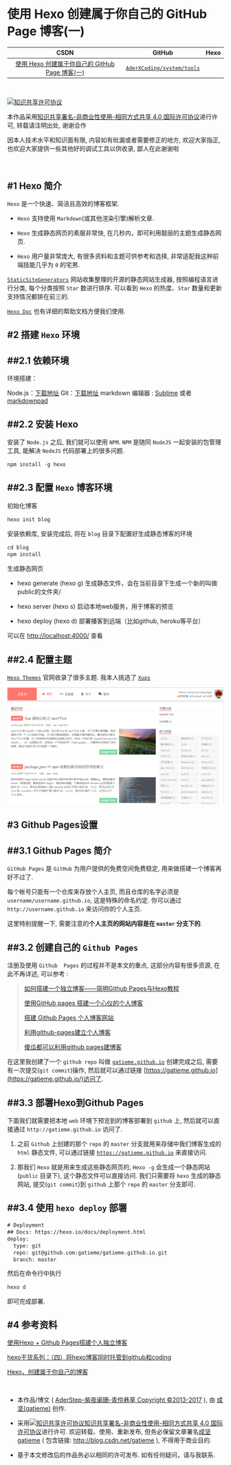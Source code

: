 使用 Hexo 创建属于你自己的 GitHub Page 博客(一)
=======

| CSDN | GitHub | Hexo |
|:----:|:------:|:----:|
| [使用 Hexo 创建属于你自己的 GitHub Page 博客(一)](http://blog.csdn.net/gatieme) | [`AderXCoding/system/tools`](https://github.com/gatieme/AderXCoding/tree/master/system/tools) |

<br>

<a rel="license" href="http://creativecommons.org/licenses/by-nc-sa/4.0/"><img alt="知识共享许可协议" style="border-width:0" src="https://i.creativecommons.org/l/by-nc-sa/4.0/88x31.png" /></a>

本作品采用<a rel="license" href="http://creativecommons.org/licenses/by-nc-sa/4.0/">知识共享署名-非商业性使用-相同方式共享 4.0 国际许可协议</a>进行许可, 转载请注明出处, 谢谢合作

因本人技术水平和知识面有限, 内容如有纰漏或者需要修正的地方, 欢迎大家指正, 也欢迎大家提供一些其他好的调试工具以供收录, 鄙人在此谢谢啦

<br>

#1  Hexo 简介
-------

`Hexo` 是一个快速、简洁且高效的博客框架.

*   `Hexo` 支持使用 `Markdown`(或其他渲染引擎)解析文章.

*   `Hexo` 生成静态网页的素服非常快, 在几秒内，即可利用靓丽的主题生成静态网页.

*   `Hexo` 用户量非常庞大, 有很多资料和主题可供参考和选择, 非常适配我这种前端技能几乎为 `0` 的宅男.

[`StaticSiteGenerators`](https://staticsitegenerators.net/) 网站收集整理的开源的静态网站生成器, 按照编程语言进行分类, 每个分类按照 `Star` 数进行排序. 可以看到 `Hexo` 的热度、`Star` 数量和更新支持情况都排在前三的.

[`Hexo Doc`](https://hexo.io/zh-cn/docs/) 也有详细的帮助文档方便我们使用.


#2  搭建 `Hexo` 环境
-------

##2.1 依赖环境
------- 

环境搭建：

Node.js：[下载地址](https://nodejs.org/)
Git：[下载地址](https://gitforwindows.org/)
markdown 编辑器 : [Sublime](http://www.sublimetext.com) 或者 [markdownpad](http://markdownpad.com/)


##2.2   安装 Hexo
-------

安装了 `Node.js` 之后, 我们就可以使用 `NPM`. `NPM` 是随同 `NodeJS` 一起安装的包管理工具, 能解决 `NodeJS` 代码部署上的很多问题.

```cpp
npm install -g hexo
```

##2.3   配置 `Hexo` 博客环境
-------


初始化博客


```cpp
hexo init blog
```

安装依赖库, 安装完成后, 将在 `blog` 目录下配置好生成静态博客的环境


```cpp
cd blog
npm install
```

生成静态网页


*   hexo generate (hexo g) 生成静态文件，会在当前目录下生成一个新的叫做public的文件夹/

*   hexo server (hexo s) 启动本地web服务，用于博客的预览

*   hexo deploy (hexo d)   部署播客到远端（比如github, heroku等平台）



可以在 [http://localhost:4000/](http://localhost:4000/) 查看


##2.4    配置主题
-------

[`Hexo Themes`](https://hexo.io/themes/) 官网收录了很多主题. 我本人挑选了 [`Xups`](http://jelon.top/)

![xups_theme](./01-xups_theme.png)



#3  Github Pages设置
-------

##3.1   Github Pages 简介
-------

`GitHub Pages` 是 `GitHub` 为用户提供的免费空间免费稳定, 用来做搭建一个博客再好不过了.

每个帐号只能有一个仓库来存放个人主页, 而且仓库的名字必须是 `username/username.github.io`, 这是特殊的命名约定. 你可以通过 `http://username.github.io` 来访问你的个人主页.

这里特别提醒一下, 需要注意的**个人主页的网站内容是在 `master` 分支下的**.


##3.2   创建自己的 `Github Pages`
-------

注册及使用 `Github  Pages` 的过程并不是本文的重点, 这部分内容有很多资源, 在此不再详述, 可以参考 :

>[如何搭建一个独立博客——简明Github Pages与Hexo教程](http://www.jianshu.com/p/05289a4bc8b2)
>
>[使用GitHub pages 搭建一个心仪的个人博客](https://blog.csdn.net/xudailong_blog/article/details/78762262)
>
>[搭建 Github Pages 个人博客网站](https://blog.csdn.net/KNIGH_YUN/article/details/79774344)
>
>[利用github-pages建立个人博客
](https://blog.csdn.net/garfielder007/article/details/50224761)
>
>[傻瓜都可以利用github pages建博客
](https://www.jianshu.com/p/d658ba3b4351)

在这里我创建了一个 `github repo` 叫做 [`gatieme.github.io`](https://github.com/gatieme/gatieme.github.io) 创建完成之后, 需要有一次提交(`git commit`)操作, 然后就可以通过链接 [https://gatieme.github.io](https://gatieme.github.io/)访问了.

##3.3   部署Hexo到Github Pages
-------

下面我们就需要把本地 `web` 环境下预览到的博客部署到 `github` 上, 然后就可以直接通过 `http://gatieme.github.io` 访问了. 


1.  之前 `Github` 上创建的那个 `repo` 的 `master` 分支就用来存储中我们博客生成的 `html` 静态文件, 可以通过链接 [`https://gatieme.github.io`](https://gatieme.github.io) 来直接访问.

2.  那我们 `Hexo` 就是用来生成这些静态网页的, `Hexo -g` 会生成一个静态网站(`public` 目录下), 这个静态文件可以直接访问. 我们只需要将 `hexo` 生成的静态网站, 提交(`git commit`)到 `github` 上那个 `repo` 的 `master` 分支即可.

##3.4   使用 `hexo deploy` 部署
-------

```
# Deployment
## Docs: https://hexo.io/docs/deployment.html
deploy:
  type: git
  repo: git@github.com:gatieme/gatieme.github.io.git
  branch: master
```

然后在命令行中执行

```cpp
hexo d
```

即可完成部署.

#4  参考资料
-------


[使用Hexo + Github Pages搭建个人独立博客](https://www.cnblogs.com/dushao/p/5999593.html)


[hexo干货系列：（四）将hexo博客同时托管到github和coding](https://www.cnblogs.com/tengj/p/5352572.html)


[Hexo，创建属于你自己的博客](https://blog.csdn.net/tianbo_zhang/article/details/79137103)



<br>

*	本作品/博文 ( [AderStep-紫夜阑珊-青伶巷草 Copyright ©2013-2017](http://blog.csdn.net/gatieme) ), 由 [成坚(gatieme)](http://blog.csdn.net/gatieme) 创作.

*	采用<a rel="license" href="http://creativecommons.org/licenses/by-nc-sa/4.0/"><img alt="知识共享许可协议" style="border-width:0" src="https://i.creativecommons.org/l/by-nc-sa/4.0/88x31.png" /></a><a rel="license" href="http://creativecommons.org/licenses/by-nc-sa/4.0/">知识共享署名-非商业性使用-相同方式共享 4.0 国际许可协议</a>进行许可. 欢迎转载、使用、重新发布, 但务必保留文章署名[成坚gatieme](http://blog.csdn.net/gatieme) ( 包含链接: http://blog.csdn.net/gatieme ), 不得用于商业目的. 

*	基于本文修改后的作品务必以相同的许可发布. 如有任何疑问，请与我联系.
